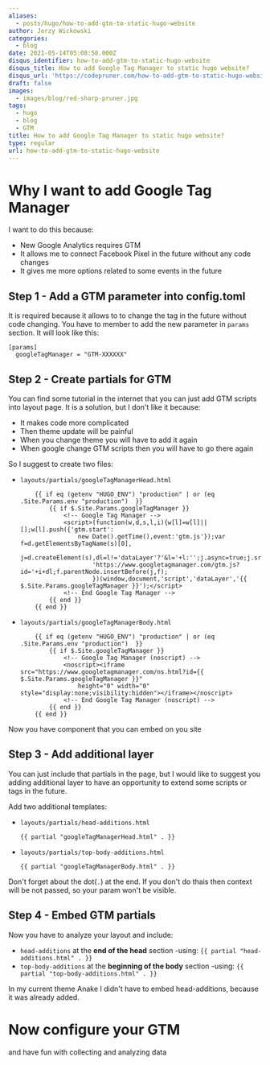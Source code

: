 ```yaml
---
aliases:
  - posts/hugo/how-to-add-gtm-to-static-hugo-website
author: Jerzy Wickowski
categories:
  - blog
date: 2021-05-14T05:08:58.000Z
disqus_identifier: how-to-add-gtm-to-static-hugo-website
disqus_title: How to add Google Tag Manager to static hugo website?
disqus_url: 'https://codepruner.com/how-to-add-gtm-to-static-hugo-website'
draft: false
images:
  - images/blog/red-sharp-pruner.jpg
tags:
  - hugo
  - blog
  - GTM
title: How to add Google Tag Manager to static hugo website?
type: regular
url: how-to-add-gtm-to-static-hugo-website
---
```


# Why I want to add Google Tag Manager
I want to do this because:
- New Google Analytics requires GTM
- It allows me to connect Facebook Pixel in the future without any code changes
- It gives me more options related to some events in the future

## Step 1 - Add a GTM parameter into config.toml
It is required because it allows to to change the tag in the future without code changing.  You have to member to add the new parameter in `params` section. It will look like this:
```
[params] 
  googleTagManager = "GTM-XXXXXX"
```

## Step 2 - Create partials for GTM
You can find some tutorial in the internet that you can just add GTM scripts into layout page. It is a solution, but I don't like it because:
- It makes code more complicated
- Then theme update will be painful
- When you change theme you will have to add it again
- When google change GTM scripts then you will have to go there again

So I suggest to create two files:
- `layouts/partials/googleTagManagerHead.html`
    ```
        {{ if eq (getenv "HUGO_ENV") "production" | or (eq .Site.Params.env "production")  }}
            {{ if $.Site.Params.googleTagManager }}
                <!-- Google Tag Manager -->
                <script>(function(w,d,s,l,i){w[l]=w[l]||[];w[l].push({'gtm.start':
                    new Date().getTime(),event:'gtm.js'});var f=d.getElementsByTagName(s)[0],
                        j=d.createElement(s),dl=l!='dataLayer'?'&l='+l:'';j.async=true;j.src=
                        'https://www.googletagmanager.com/gtm.js?id='+i+dl;f.parentNode.insertBefore(j,f);
                        })(window,document,'script','dataLayer','{{ $.Site.Params.googleTagManager }}');</script>
                <!-- End Google Tag Manager -->
            {{ end }}
        {{ end }}
    ```
- `layouts/partials/googleTagManagerBody.html`
    ```
        {{ if eq (getenv "HUGO_ENV") "production" | or (eq .Site.Params.env "production")  }}
            {{ if $.Site.googleTagManager }}
                <!-- Google Tag Manager (noscript) -->
                <noscript><iframe src="https://www.googletagmanager.com/ns.html?id={{ $.Site.Params.googleTagManager }}"
                    height="0" width="0" style="display:none;visibility:hidden"></iframe></noscript>
                <!-- End Google Tag Manager (noscript) -->
            {{ end }}
        {{ end }}

    ```

Now you have component that you can embed on you site

## Step 3 - Add additional layer
You can just include that partials in the page, but I would like to suggest you adding additional layer to have an opportunity to extend some scripts or tags in the future.

Add two additional templates:
- `layouts/partials/head-additions.html`
    ```
    {{ partial "googleTagManagerHead.html" . }}
    ```

- `layouts/partials/top-body-additions.html`
    ```
    {{ partial "googleTagManagerBody.html" . }}
    ```
Don't forget about the dot(`.`) at the end. If you don't do thais then context will be not passed, so your param won't be visible.


## Step 4 - Embed GTM partials
Now you have to analyze your layout and include:
- `head-additions` at the **end of the head** section
    -using: `{{ partial "head-additions.html" . }}`
- `top-body-additions` at the **beginning of the body** section
    -using: `{{ partial "top-body-additions.html" . }}`

In my current theme Anake I didn't have to embed head-additions, because it was already added.

# Now configure your GTM 
and have fun with collecting and analyzing data

